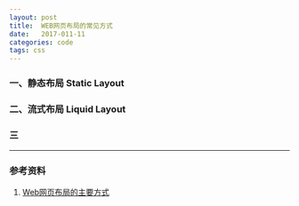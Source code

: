 ```yaml
---
layout: post
title:  WEB网页布局的常见方式
date:   2017-011-11
categories: code
tags: css
---
```


### 一、静态布局 Static Layout


### 二、流式布局 Liquid Layout

### 三
---

### 参考资料

1. [Web网页布局的主要方式](https://juejin.im/post/59f706a8f265da43094471a7)
